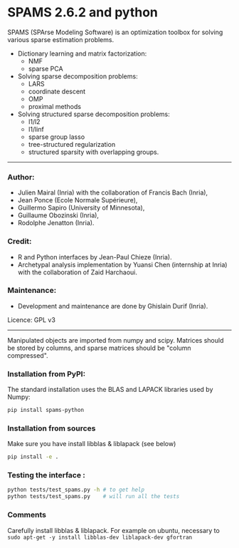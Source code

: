 
# SPAMS 2.6.2 and python

SPAMS (SPArse Modeling Software) is an optimization toolbox for solving various sparse estimation problems.

-   Dictionary learning and matrix factorization:
	- NMF
	- sparse PCA
-   Solving sparse decomposition problems:
	- LARS
	- coordinate descent
	- OMP
	- proximal methods
-   Solving structured sparse decomposition problems:
	- l1/l2
	- l1/linf
	- sparse group lasso
	- tree-structured regularization
	- structured sparsity with overlapping groups.

---

### Author:
* Julien Mairal (Inria) with the collaboration of Francis Bach (Inria),
* Jean Ponce (Ecole Normale Supérieure),
* Guillermo Sapiro (University of Minnesota),
* Guillaume Obozinski (Inria),
* Rodolphe Jenatton (Inria).

### Credit:
* R and Python interfaces by Jean-Paul Chieze (Inria).
* Archetypal analysis implementation by Yuansi Chen (internship at Inria) with the collaboration of Zaid Harchaoui.

### Maintenance:
* Development and maintenance are done by Ghislain Durif (Inria).

Licence: GPL v3

---

Manipulated objects are imported from numpy and scipy. Matrices should be stored by columns, and sparse matrices should be "column compressed".

### Installation from PyPI:

The standard installation uses the BLAS and LAPACK libraries used by Numpy:
```bash
pip install spams-python
```

### Installation from sources

Make sure you have install libblas & liblapack (see below)
```bash
pip install -e .
```


### Testing the interface :
```bash
python tests/test_spams.py -h # to get help
python tests/test_spams.py    # will run all the tests
```

### Comments
Carefully install libblas & liblapack. For example on ubuntu, necessary to `sudo apt-get -y install libblas-dev liblapack-dev gfortran`
